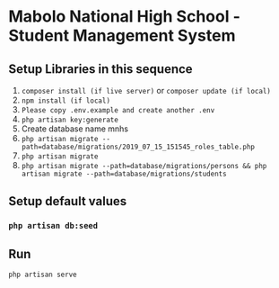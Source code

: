 # Mabolo National High School - Student Management System  

## Setup Libraries in this sequence  

1. `composer install (if live server)` or `composer update (if local)`    
2. `npm install (if local)`     
3.  `Please copy .env.example and create another .env`  
4. `php artisan key:generate`   
5. Create database name mnhs    
6. `php artisan migrate --path=database/migrations/2019_07_15_151545_roles_table.php`  
7. `php artisan migrate`  
8. `php artisan migrate --path=database/migrations/persons && php artisan migrate --path=database/migrations/students`   


## Setup default values  

### `php artisan db:seed`       

## Run  

`php artisan serve`  
